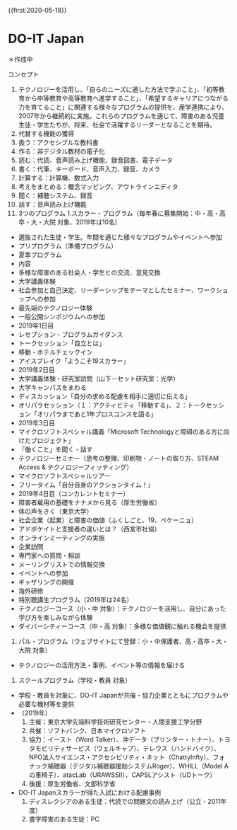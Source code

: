{{first:2020-05-18}}
# DO-IT Japan
＊作成中

コンセプト
1.	テクノロジーを活用し、「自らのニーズに適した方法で学ぶこと」、「初等教育から中等教育や高等教育へ進学すること」、「希望するキャリアにつながる力を育てること」に関連する様々なプログラムの提供を、産学連携により、2007年から継続的に実施。これらのプログラムを通じて、障害のある児童生徒・学生たちが、将来、社会で活躍するリーダーとなることを期待。
1.	代替する機能の獲得
  1.	扱う：アクセシブルな教科書
  1. 作る：非デジタル教材の電子化
  1. 読む：代読、音声読み上げ機能、録音図書、電子データ
  1. 書く：代筆、キーボード、音声入力、録音、カメラ
  1. 計算する：計算機、数式入力
  1. 考えをまとめる：概念マッピング、アウトラインエディタ
  1. 聞く：補聴システム、録音
  1. 話す：音声読み上げ機能
1.	3つのプログラム
  1.スカラー・プログラム（毎年春に募集開始：中・高・高卒・大・大院 対象、2019年は10名）
  - 選抜された生徒・学生。年間を通じた様々なプログラムやイベントへ参加
  - プリプログラム（準備プログラム）
  - 夏季プログラム
  - 内容
  - 多様な障害のある社会人・学生との交流、意見交換
  - 大学講義体験
  - 社会参加と自己決定、リーダーシップをテーマとしたセミナー、ワークショップへの参加
  - 最先端のテクノロジー体験
  - 一般公開シンポジウムへの参加
  - 2019年1日目
  - レセプション・プログラムガイダンス
  - トークセッション「自立とは」
  - 移動・ホテルチェックイン
  - アイスブレイク「ようこそ19スカラー」
  - 2019年2日目
  - 大学講義体験・研究室訪問（山下－セット研究室：光学）
  - 大学キャンパスをまわる
  - ディスカッション「自分の求める配慮を相手に適切に伝える」
  - オリパラセッション（１：アクティビティ「移動する」、２：トークセッション「オリパラまであと1年プロスコンスを語る」
  - 2019年3日目
  - マイクロソフトスペシャル講義「Microsoft Technologyと障碍のある方に向けたプロジェクト」
  - 「働くこと」を聞く・話す
  - テクノロジーセミナー（思考の整理、印刷物・ノートの取り方、STEAM Access & テクノロジーフィッティング）
  - マイクロソフトスペシャルツアー
  - フリータイム「自分自身のアクションタイム！」
  - 2019年4日目（コンカレントセミナー）
  - 障害者雇用の基礎をナナメから見る（厚生労働省）
  - 体の声をきく（東京大学）
  - 社会企業（起業）と障害の価値（ふくしごと、19、ペケーニョ）
  - アドボケイトと支援者の違いとは？（西宮市社協）
  - オンラインミーティングの実施
  - 企業訪問
  - 専門家への質問・相談
  - メーリングリストでの情報交換
  - イベントへの参加
  - ギャザリングの開催
  - 海外研修
  - 特別聴講生プログラム（2019年は24名）
  - テクノロジーコース（小・中 対象）：テクノロジーを活用し、自分にあった学び方を楽しみながら体験
  - ダイバーシティーコース（中・高 対象）：多様な価値観に触れる機会を提供
1. パル・プログラム（ウェブサイトにて登録：小・中保護者、高・高卒・大・大院 対象）
  - テクノロジーの活用方法・事例、イベント等の情報を届ける
1. スクールプログラム（学校・教員 対象）
  - 学校・教員を対象に、DO-IT Japanが共催・協力企業とともにプログラムや必要な機材等を提供
  - （2019年）
    1. 主催：東京大学先端科学技術研究センター・人間支援工学分野
    1. 共催：ソフトバンク、日本マイクロソフト
    1. 協力：イースト（Word Talker）、沖データ（プリンター・トナー）、トヨタモビリティサービス（ウェルキャブ）、テレウス（ハンドバイク）、NPO法人サイエンス・アクセシビリティ・ネット（ChattyInfty）、フォナック補聴器（デジタル補聴器援助システムRoger）、WHILL（Model Aの車椅子）、atacLab（URAWSSII）、CAPSLアシスト（UDトーク）
    1. 後援：厚生労働省、文部科学省
  - DO-IT Japanスカラーが得た入試における配慮事例
    1. ディスレクシアのある生徒：代読での問題文の読み上げ（公立・2011年度）
    1. 書字障害のある生徒：PC
